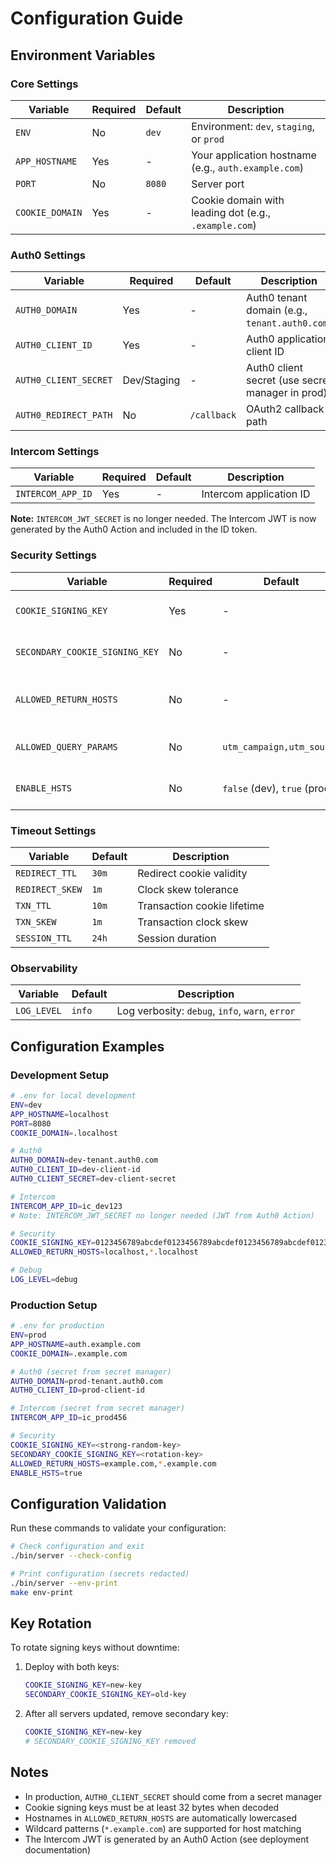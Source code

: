 # Configuration Guide

## Environment Variables

### Core Settings

| Variable | Required | Default | Description |
|----------|----------|---------|-------------|
| `ENV` | No | `dev` | Environment: `dev`, `staging`, or `prod` |
| `APP_HOSTNAME` | Yes | - | Your application hostname (e.g., `auth.example.com`) |
| `PORT` | No | `8080` | Server port |
| `COOKIE_DOMAIN` | Yes | - | Cookie domain with leading dot (e.g., `.example.com`) |

### Auth0 Settings

| Variable | Required | Default | Description |
|----------|----------|---------|-------------|
| `AUTH0_DOMAIN` | Yes | - | Auth0 tenant domain (e.g., `tenant.auth0.com`) |
| `AUTH0_CLIENT_ID` | Yes | - | Auth0 application client ID |
| `AUTH0_CLIENT_SECRET` | Dev/Staging | - | Auth0 client secret (use secret manager in prod) |
| `AUTH0_REDIRECT_PATH` | No | `/callback` | OAuth2 callback path |

### Intercom Settings

| Variable | Required | Default | Description |
|----------|----------|---------|-------------|
| `INTERCOM_APP_ID` | Yes | - | Intercom application ID |

**Note:** `INTERCOM_JWT_SECRET` is no longer needed. The Intercom JWT is now generated by the Auth0 Action and included in the ID token.

### Security Settings

| Variable | Required | Default | Description |
|----------|----------|---------|-------------|
| `COOKIE_SIGNING_KEY` | Yes | - | 32+ byte hex or base64 key |
| `SECONDARY_COOKIE_SIGNING_KEY` | No | - | Secondary key for rotation |
| `ALLOWED_RETURN_HOSTS` | No | - | CSV list of allowed redirect hosts |
| `ALLOWED_QUERY_PARAMS` | No | `utm_campaign,utm_source` | Query params to preserve |
| `ENABLE_HSTS` | No | `false` (dev), `true` (prod) | Enable HSTS header |

### Timeout Settings

| Variable | Default | Description |
|----------|---------|-------------|
| `REDIRECT_TTL` | `30m` | Redirect cookie validity |
| `REDIRECT_SKEW` | `1m` | Clock skew tolerance |
| `TXN_TTL` | `10m` | Transaction cookie lifetime |
| `TXN_SKEW` | `1m` | Transaction clock skew |
| `SESSION_TTL` | `24h` | Session duration |

### Observability

| Variable | Default | Description |
|----------|---------|-------------|
| `LOG_LEVEL` | `info` | Log verbosity: `debug`, `info`, `warn`, `error` |

## Configuration Examples

### Development Setup

```bash
# .env for local development
ENV=dev
APP_HOSTNAME=localhost
PORT=8080
COOKIE_DOMAIN=.localhost

# Auth0
AUTH0_DOMAIN=dev-tenant.auth0.com
AUTH0_CLIENT_ID=dev-client-id
AUTH0_CLIENT_SECRET=dev-client-secret

# Intercom
INTERCOM_APP_ID=ic_dev123
# Note: INTERCOM_JWT_SECRET no longer needed (JWT from Auth0 Action)

# Security
COOKIE_SIGNING_KEY=0123456789abcdef0123456789abcdef0123456789abcdef0123456789abcdef
ALLOWED_RETURN_HOSTS=localhost,*.localhost

# Debug
LOG_LEVEL=debug
```

### Production Setup

```bash
# .env for production
ENV=prod
APP_HOSTNAME=auth.example.com
COOKIE_DOMAIN=.example.com

# Auth0 (secret from secret manager)
AUTH0_DOMAIN=prod-tenant.auth0.com
AUTH0_CLIENT_ID=prod-client-id

# Intercom (secret from secret manager)
INTERCOM_APP_ID=ic_prod456

# Security
COOKIE_SIGNING_KEY=<strong-random-key>
SECONDARY_COOKIE_SIGNING_KEY=<rotation-key>
ALLOWED_RETURN_HOSTS=example.com,*.example.com
ENABLE_HSTS=true
```

## Configuration Validation

Run these commands to validate your configuration:

```bash
# Check configuration and exit
./bin/server --check-config

# Print configuration (secrets redacted)
./bin/server --env-print
make env-print
```

## Key Rotation

To rotate signing keys without downtime:

1. Deploy with both keys:
   ```bash
   COOKIE_SIGNING_KEY=new-key
   SECONDARY_COOKIE_SIGNING_KEY=old-key
   ```

2. After all servers updated, remove secondary key:
   ```bash
   COOKIE_SIGNING_KEY=new-key
   # SECONDARY_COOKIE_SIGNING_KEY removed
   ```

## Notes

- In production, `AUTH0_CLIENT_SECRET` should come from a secret manager
- Cookie signing keys must be at least 32 bytes when decoded
- Hostnames in `ALLOWED_RETURN_HOSTS` are automatically lowercased
- Wildcard patterns (`*.example.com`) are supported for host matching
- The Intercom JWT is generated by an Auth0 Action (see deployment documentation)